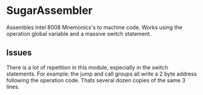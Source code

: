 SugarAssembler
==============
Assembles Intel 8008 Mnemonics's to machine code. Works using the operation
global variable and a massive switch statement. 

Issues
-----
There is a lot of repetition in this module, especially in the switch statements. 
For example: the jump and call groups all write a 2 byte address following the 
operation code. Thats several dozen copies of the same 3 lines. 
 